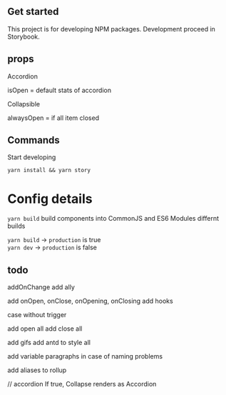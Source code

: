 ## Get started

This project is for developing NPM packages. Development proceed in Storybook.

## props

Accordion

isOpen = default stats of accordion

Collapsible

alwaysOpen = if all item closed

## Commands

Start developing

`yarn install && yarn story`

# Config details

`yarn build` build components into CommonJS and ES6 Modules differnt builds

`yarn build` -> `production` is true  
`yarn dev` -> `production` is false

## todo

addOnChange
add ally

add onOpen, onClose, onOpening, onClosing
add hooks

case without trigger

add open all
add close all

add gifs
add antd to style all

add variable paragraphs
in case of naming problems

add aliases to rollup

// accordion If true, Collapse renders as Accordion
